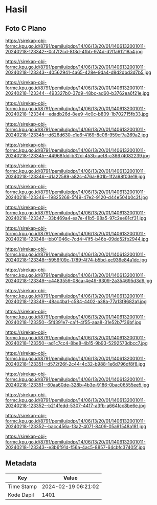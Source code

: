 # Hasil

## Foto C Plano

https://sirekap-obj-formc.kpu.go.id/8791/pemilu/pdpr/14/06/13/20/01/1406132001011-20240218-123342--0cf7f2cd-8f3d-4fbb-974d-d2ffa61218a4.jpg

https://sirekap-obj-formc.kpu.go.id/8791/pemilu/pdpr/14/06/13/20/01/1406132001011-20240218-123343--40562941-4a65-428e-9da4-d8d2dbd3d7b5.jpg

https://sirekap-obj-formc.kpu.go.id/8791/pemilu/pdpr/14/06/13/20/01/1406132001011-20240218-123344--493327b0-37d9-48bc-ad60-b3762ea6f21e.jpg

https://sirekap-obj-formc.kpu.go.id/8791/pemilu/pdpr/14/06/13/20/01/1406132001011-20240218-123344--edadb26d-8ee9-4c0c-b809-1b702715fb33.jpg

https://sirekap-obj-formc.kpu.go.id/8791/pemilu/pdpr/14/06/13/20/01/1406132001011-20240218-123345--d626d630-c1e6-4169-8c06-959cf7a269a2.jpg

https://sirekap-obj-formc.kpu.go.id/8791/pemilu/pdpr/14/06/13/20/01/1406132001011-20240218-123345--44968fdd-b32d-453b-aef8-c36674082239.jpg

https://sirekap-obj-formc.kpu.go.id/8791/pemilu/pdpr/14/06/13/20/01/1406132001011-20240218-123346--d1a22589-a82c-476a-801b-1f2a98f03e19.jpg

https://sirekap-obj-formc.kpu.go.id/8791/pemilu/pdpr/14/06/13/20/01/1406132001011-20240218-123346--19825268-5f49-47e2-9120-d44e504b0c3f.jpg

https://sirekap-obj-formc.kpu.go.id/8791/pemilu/pdpr/14/06/13/20/01/1406132001011-20240218-123347--33b469a4-ea7e-41b5-98a5-97c2ee81cf31.jpg

https://sirekap-obj-formc.kpu.go.id/8791/pemilu/pdpr/14/06/13/20/01/1406132001011-20240218-123348--bb01046c-7cd4-41f5-b46b-09dd52fb2944.jpg

https://sirekap-obj-formc.kpu.go.id/8791/pemilu/pdpr/14/06/13/20/01/1406132001011-20240218-123348--5956f09c-1789-4f74-b5bd-ec936e84a1dc.jpg

https://sirekap-obj-formc.kpu.go.id/8791/pemilu/pdpr/14/06/13/20/01/1406132001011-20240218-123349--c4483559-08ca-4e49-9309-2a354695d3d9.jpg

https://sirekap-obj-formc.kpu.go.id/8791/pemilu/pdpr/14/06/13/20/01/1406132001011-20240218-123349--48ac4ba1-c584-4402-a38a-77a13f8682a1.jpg

https://sirekap-obj-formc.kpu.go.id/8791/pemilu/pdpr/14/06/13/20/01/1406132001011-20240218-123350--5f4391e7-ca1f-4f55-aaa8-31e52b7f36bf.jpg

https://sirekap-obj-formc.kpu.go.id/8791/pemilu/pdpr/14/06/13/20/01/1406132001011-20240218-123350--ad1c7cc4-8be8-4b15-9b93-5292573dbcc7.jpg

https://sirekap-obj-formc.kpu.go.id/8791/pemilu/pdpr/14/06/13/20/01/1406132001011-20240218-123351--d572f26f-2c44-4c32-b988-1e6d796df8f8.jpg

https://sirekap-obj-formc.kpu.go.id/8791/pemilu/pdpr/14/06/13/20/01/1406132001011-20240218-123351--60aa60de-328b-4b3e-9186-0bac06555ee5.jpg

https://sirekap-obj-formc.kpu.go.id/8791/pemilu/pdpr/14/06/13/20/01/1406132001011-20240218-123352--b214fedd-5307-4417-a3fb-a664fcc8be6e.jpg

https://sirekap-obj-formc.kpu.go.id/8791/pemilu/pdpr/14/06/13/20/01/1406132001011-20240218-123352--bacc456a-f3a2-4071-8409-05a91548a181.jpg

https://sirekap-obj-formc.kpu.go.id/8791/pemilu/pdpr/14/06/13/20/01/1406132001011-20240218-123343--e3b6f91d-f56a-4ac5-8857-64cbfc37405f.jpg


## Metadata

| Key        | Value               |
| ---------- | ------------------- |
| Time Stamp | 2024-02-19 06:21:02 |
| Kode Dapil | 1401                |



